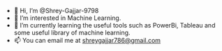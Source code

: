 - 👋 Hi, I’m @Shrey-Gajjar-9798
- 👀 I’m interested in Machine Learning.
- 🌱 I’m currently learning the useful tools such as PowerBi, Tableau and some useful library of machine learning.
- 📫 You can email me at shreygajjar786@gmail.com
